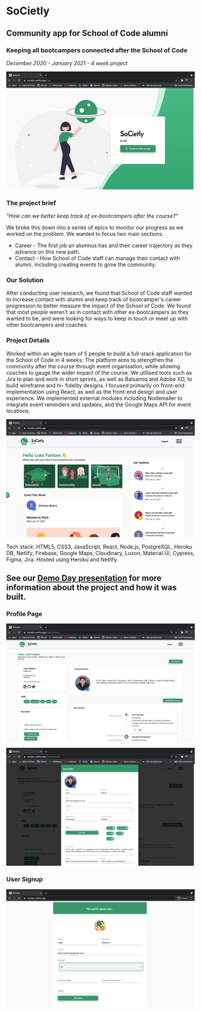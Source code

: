 # SoCietly

## Community app for School of Code alumni
### Keeping all bootcampers connected after the School of Code

*December 2020 - January 2021 - 4 week project*

![login-page](https://github.com/lukefantom/SoCietly-frontend/blob/main/public/societly-login.png)

### The project brief

*"How can we better keep track of ex-bootcampers after the course?"*

We broke this down into a series of epics to monitor our progress as we worked on the problem. We wanted to focus two main sections: 
- Career - The first job an alumnus has and their career trajectory as they advance on this new path.
- Contact - How School of Code staff can manage their contact with alumni, including creating events to grow the community.

### Our Solution

After conducting user research, we found that School of Code staff wanted to increase contact with alumni and keep track of bootcamper's career progression to better measure the impact of the School of Code. We found that most people weren't as in contact with other ex-bootcampers as they wanted to be, and were looking for ways to keep in touch or meet up with other bootcampers and coaches.

### Project Details

Worked within an agile team of 5 people to build a full-stack application for the School of Code in 4 weeks. The platform aims to strengthen the community after the course through event organisation, while allowing coaches to gauge the wider impact of the course. We utilised tools such as Jira to plan and work in short sprints, as well as Balsamiq and Adobe XD, to build wireframe and hi- fidelity designs. I focused primarily on front-end implementation using React, as well as the front-end design and user experience. We implemented external modules including Nodemailer to integrate event reminders and updates, and the Google Maps API for event locations.

![homepage](https://github.com/lukefantom/SoCietly-frontend/blob/main/public/societly-homepage.png)

Tech stack:
HTML5, CSS3, JavaScript, React, Node.js, PostgreSQL, Heroku DB, Netlify, Firebase, Google Maps, Cloudinary, Luxon, Material UI, Cypress, Figma, Jira. Hosted using Heroku and Netlify.

## See our [Demo Day presentation](https://www.youtube.com/watch?v=9gjLqZn24ZY) for more information about the project and how it was built.

### Profile Page

![profile](https://github.com/lukefantom/SoCietly-frontend/blob/main/public/societly-profile.png)

![edit-profile](https://github.com/lukefantom/SoCietly-frontend/blob/main/public/societly-edit-profile.png)

### User Signup

![signup](https://github.com/lukefantom/SoCietly-frontend/blob/main/public/societly-signup.png)

